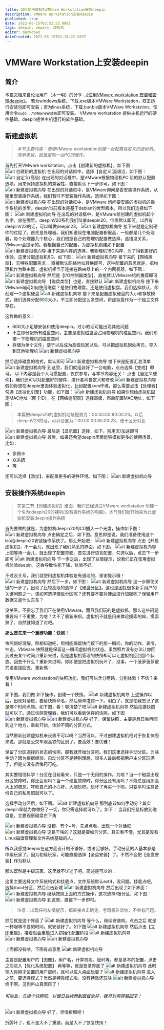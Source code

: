 ```yaml
---
title: 如何使用虚拟机VMWare Workstation安装deepin
description: VMWare Workstation安装deepin
published: true
date: 2022-06-15T02:52:52.089Z
tags: deepin, vmware, 虚拟机
editor: markdown
dateCreated: 2022-06-15T02:18:22.869Z
---
```


# VMWare Workstation上安装deepin

## 简介
本篇文档来自论坛用户（木一明）的分享-[《使用VMware workstation 安装和管理deepin》](https://bbs.deepin.org/zh/post/232566)。
若为windows系统，下载.exe版本VMWare Workstation，双击运行安装包即可安装；若为linux系统，下载.bunble版本VMWare Workststion，使用命令`sudo ./VMWare安装包`即可安装。
VMware workstation 提供主机运行的硬件基础，deepin提供主机运行的软件基础。
## 新建虚拟机
> *本节主要内容：使用VMware workstation创建一台配置自定义的虚拟机。简单来说，就是定制一台PC的硬件。*

首先打开VMware workstation，点击【创建新的虚拟机】，如下图：
![alt 创建新的虚拟机](https://storage.deepin.org/thread/202203060843451445_image.png)
在出现的对话框中，选择【自定义(高级)】，如下图：
![alt 自定义(高级)](https://storage.deepin.org/thread/202203060844583237_image.png)
在出现的对话框中，是VMware根据物理机PC 给的默认配置选项，用来保持虚拟机的兼容性，直接默认下一步即可，如下图：
![alt 新建虚拟机向导](https://storage.deepin.org/thread/202203060846149106_image.png)
在出现的对话框中，是VMware询问是否安装操作系统，从哪里安装操作系统，我们暂时不安装操作系统，选择如下图：
![alt 新建虚拟机向导](https://storage.deepin.org/thread/20220306084714495_image.png)
在出现的对话框中，是VMware 询问要安装的虚拟机的操作系统的类型。deepin当前版本是基于debian的发型版本，所以我们选择如下图：
![alt 新建虚拟机向导](https://storage.deepin.org/thread/202203060848225466_image.png)
在出现的对话框中，是VMware给创建的虚拟机起个名字，放在哪里。deepinV20系列我们叫做deepin20，位置默认即可。以后有deepinV23的话，可以叫做deepin23。
![alt 新建虚拟机向导](https://storage.deepin.org/thread/202203060849411528_image.png)
接下来就是定制硬件的过程了。首先是处理器。我们知道现在电脑配置都很高，一般都是几个处理器，每个处理器几个核心，我们根据自己的物理机配置做选择，选错没关系，VMware会提示的。我根据自己的配置，为虚拟机创建如下配置
![alt 新建虚拟机向导](https://storage.deepin.org/thread/202203060851416258_image.png)
接下来是内存的选择。我物理机16G内存，为了得到更好的体验，这里分配虚拟机8G，如下图：
![alt 新建虚拟机向导](https://storage.deepin.org/thread/202203060852468047_image.png)
接下来的【网络类型】，无特殊配置需求 ，直接默认网络地址转换即可，这种配置的意思就是，把物理机作为路由器，虚拟机相当于连接在路由器上的一个内网机器。如下图：
![alt 新建虚拟机向导](https://storage.deepin.org/thread/202203060853339947_image.png)
然后是【I/O控制器类型】，直接默认VMware给的推荐即可
![alt 新建虚拟机向导](https://storage.deepin.org/thread/202203060854428287_image.png)
【磁盘类型】也是，直接默认
![alt 新建虚拟机向导](https://storage.deepin.org/thread/202203060855092888_image.png)
接下来VMware询问如何使用磁盘？是使用物理盘，还是使用虚拟盘。我们选择默认，即创建一个虚拟硬盘
![alt 新建虚拟机向导](https://storage.deepin.org/thread/202203060856032790_image.png)
接下来是配置虚拟硬盘的大小和存放模式，我们选择分配60G大小，不立即分配这么多空间，将虚拟盘作为一个独立文件存在。

这样做的意义：
- 60G大小足够安装和使用deepin。过小的话可能出现其他问题
- 不立即分配所有磁盘空间，主要是虚拟磁盘会占用物理机的磁盘空间。我们珍惜一下物理机的磁盘空间
- 存储为单个文件，便于以后成为高级玩家以后，可以把虚拟机到处拷贝，导入到其他物理机
![alt 新建虚拟机向导](https://storage.deepin.org/thread/202203060856403015_image.png)

然后选择磁盘的格式，默认即可
![alt 新建虚拟机向导](https://storage.deepin.org/thread/202203060858555541_image.png)
接下来是配置汇总清单
![alt 新建虚拟机向导](	https://storage.deepin.org/thread/20220306085920408_image.png)
到这里，我们就组装好了一台电脑，点击选择【完成】即可。
以下内容是我个人习惯配置，仅供参考，与本节内容无关：
点击【自定义硬件】，我们还可以对配置好的硬件，进行各种自定义和修改
![alt 新建虚拟机向导](https://storage.deepin.org/thread/202203060901037387_image.png)
假如你想在deepin里面体验虚拟化，比如配置kvm环境，那么需要点击【处理器】勾选【虚拟化引擎】功能，如下图：
![alt 新建虚拟机向导](https://storage.deepin.org/thread/202203060902146831_image.png)
如果你想给虚拟机固定MAC地址（网卡ID），在【网络适配器】选择高级，然后配置MAC地址，如下图：

> 本篇把deepin20的虚拟机地址配置为：00:00:00:80:00:20。以后deepinV23的话，可以设置为：00:00:00:80:00:23，便于区分对比

![alt 新建虚拟机向导](https://storage.deepin.org/thread/202203060903295429_image.png)
最后是【显示器】选择，如下，禁用3D加速即可
![alt 新建虚拟机向导](https://storage.deepin.org/thread/202203060905065356_image.png)
最后，如果还希望deepin里面能够模拟更多的使用场景，比如：
- 多网卡
- 双系统
- 等

还可以选择【添加】，来配置更多的硬件环境。如下图：
![alt 新建虚拟机向导](https://storage.deepin.org/thread/20220306084714495_image.png)
## 安装操作系统deepin
> 在第二节【创建虚拟机】里面，我们已经通过VMware workstation 创建一个名为:deepin20的裸机(没有操作系统的电脑)，本节我们就开始来为此虚拟机安装deepin操作系统

首先要做的就是，为虚拟机deepin20的CD插入一个光盘，操作如下图：
![alt 新建虚拟机向导](https://storage.deepin.org/thread/20220306090916631_image.png)
点击确定之后，如下图。意思即是说，我们准备使用这个iso给deepin20安装操作系统了。那么开始吧！
![alt 新建虚拟机向导](	https://storage.deepin.org/thread/202203060909501485_image.png)
点击【开启虚拟机】，不一会儿，就出现了我们熟悉的界面，如下图。
![alt 新建虚拟机向导](https://storage.deepin.org/thread/202203060911355026_image.png)
上图等待一会儿，就出现了配置界面。首先进行语言配置，勾选以后，点击下一步即可
![alt 新建虚拟机向导](https://storage.deepin.org/thread/202203060912386413_image.png)
下一步之后，出现了友情提示，说我们正在使用虚拟机体验deepin，这会导致性能下降，体验不好。

不过没关系，我们就使用虚拟机体验是有道理的，谢谢提示哦！
![alt 新建虚拟机向导](	https://storage.deepin.org/thread/202203060913063090_image.png)
然后下一步，如下图：
![alt 新建虚拟机向导](https://storage.deepin.org/thread/202203060914485194_image.png)
这一步即使关键的一步了，出现了比较高级的选择了【硬盘分区】。这也是困扰很多新手用户的关键问题之一。该如何选择硬盘分区呢？还有要不要对硬盘进行加密呢？保留用户数据又是什么东东？

没关系，不要忘了我们正在使用VMware，而且我们玩的是虚拟机。那么这些问题重要吗？不重要，为啥？大不了重新来呗。虚拟机不就是用来体验摸索的嘛，摸索熟了，自然就知道了对吧。

**那么首先来一个重磅功能：快照！**

快照很好理解。照相知道吧，照相能保留快门按下的那一瞬间，你的动作，表情，神态。VMware 快照就是保留这一瞬间虚拟机的状态。虽然照片没有办法让你回到过去某个时间点重新来过，但是虚拟机管理的快照却可以让虚拟机回到那个状态。回去干什么？重新来过啊，你即便是把虚拟机玩坏了，没事，一个菠萝菠萝蜜咒语直接回去，重新搞！

使用VMware workstation的快照功能，我们可以兵分两路，分别体验！不信？来看！

如下图，我们做 如下操作，创建一个快照。
![alt 新建虚拟机向导](https://storage.deepin.org/thread/20220306092006563_image.png)
上述操作以后，出现对话框，要给快照命名，然后简单描述一下。明白了，就是怕我忘记了这是哪个时间点嘛。如下图，看！够清楚了吧
![alt 新建虚拟机向导](https://storage.deepin.org/thread/202203060924472433_image.png)
然后拍摄快照就可以了。通过快照管理器，我们可以看到保存的快照，如下图
![alt 新建虚拟机向导](https://storage.deepin.org/thread/202203060925424147_image.png)
![alt 新建虚拟机向导](	https://storage.deepin.org/thread/202203060925584078_image.png)
好了，保留快照，主要是想日后再回到这个地方，重新开始，体验不同的分区方式。

当然重新创建虚拟机来设置不可以吗？当然可以，不过创建虚拟机相对于恢复快照来说，那就是公交车跟高铁的区别了。要高效！要优雅！

保留了分区选择的状态的快照，那我就开始分区吧。我们这里选择手动分区。为啥手动？因为根据经验，自动分区不是特别理想，很多人最后都把用户主分区玩满了，但是又没有后悔药可吃。

其实要相信科学！分区在目前看来，只是一个无用的操作。为啥？当一个磁盘出现分区故障时，你还会用吗？当一个硬盘故障时，你分区还有用吗？不能总是用那高大上的概念，吓唬自己的小心肝。大胆玩吧，玩坏了再买一个呗。只要平时注意备份自己的私房照就可以了。

选择手动分区后，如下图。
![alt 新建虚拟机向导](https://storage.deepin.org/thread/202203060930514324_image.png)
那到底该如何手动分？其实deepin早就为你做好了一切，你只需选择就可以了。如下：
当我们把鼠标放到磁盘是，主要观察磁盘右下角

![alt 新建虚拟机向导](https://storage.deepin.org/thread/202203060932066159_image.png)
没错，有个+号，先点点看，出现一个对话框
![alt 新建虚拟机向导](https://storage.deepin.org/thread/202203060932461353_image.png)
这是干啥的？这就是要如何分区。其实看不懂，尤其是没有Linux磁盘管理和文件系统基础的人。

所以我感觉deepin在这方面设计的不够好，或者足够好。手动分区的人基本都是中级玩家了。因为初级玩家，可能直接选择【全盘安装】了。不然不会把【全盘安装】作为默认

那么既然是中级玩家。这里就不详述了吧。简述是可以的：

这里主要选择文件系统格式和挂载点。文件系统默认ext4，没问题。挂载点吧，选择/boot分区，然后点击新建
![alt 新建虚拟机向导](https://storage.deepin.org/thread/202203060936211957_image.png)
然后出现了如下界面：
![alt 新建虚拟机向导](https://storage.deepin.org/thread/202203060936533721_image.png)
继续按照上面的方式操作，这次选择/根分区，如下图：
![alt 新建虚拟机向导](https://storage.deepin.org/thread/202203060937387189_image.png)
到这里，直接下一步即可。

> 注意：出现任何友情提示，都直接点击确定。老司机告诉你，不会有问题。

然后就是这个界面了
![alt 新建虚拟机向导](https://storage.deepin.org/thread/202203060938472199_image.png)
等什么，继续安装呗。点击之后 就是一杯咖啡不要的时间，就安装好了。如下图
![alt 新建虚拟机向导](	https://storage.deepin.org/thread/202203060946284538_image.png)
然后点击【立即重启】，接着就会重启进入初始化配置阶段
![alt 新建虚拟机向导](https://storage.deepin.org/thread/202203060947029703_image.png)
![alt 新建虚拟机向导](https://storage.deepin.org/thread/202203060947109355_image.png)
![alt 新建虚拟机向导](https://storage.deepin.org/thread/202203060947212451_image.png)

上面都没有啥，下图有点意思
![alt 新建虚拟机向导](https://storage.deepin.org/thread/202203060947538510_image.png)

主要是配置用户的【图像】，用户名，计算机名，密码等，都是基本的配置，点击之后进入【优化系统配置】
再等等，就是登录界面了
![alt 新建虚拟机向导](https://storage.deepin.org/thread/202203060948552605_image.png)
此时输入你刚才设置的用户密码，就可以进入桌面玩耍了
![alt 新建虚拟机向导](https://storage.deepin.org/thread/20220306094924156_image.png)
进入之前，要选择模式？当然是特效模式啦，没有特效还玩啥
![alt 新建虚拟机向导](	https://storage.deepin.org/thread/202203060950068266_image.png)
终于啊，见到庐山真面目了！

###### 可别急，先撸个快照吧，以便日后折腾到面目全非，我可以再穿越回来！
![alt 新建虚拟机向导](https://storage.deepin.org/thread/202203060951159828_image.png)
好了，尽情折腾吧！

折腾坏了，也不是大不了重装，而是大不了恢复快照！